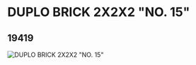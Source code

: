 # DUPLO BRICK 2X2X2 "NO. 15"
## 19419
![DUPLO BRICK 2X2X2 "NO. 15"](https://lc-www-live-s.legocdn.com/media/bricks/5/2/6099613.jpg)